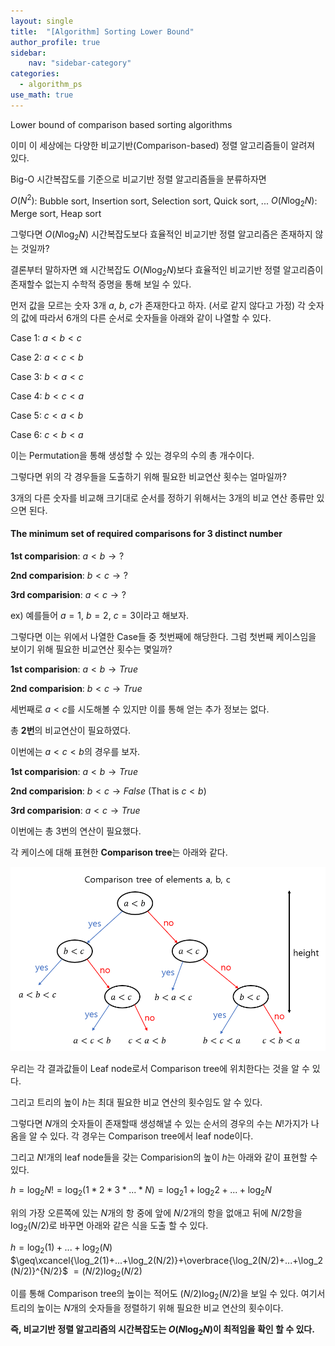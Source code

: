 ```yaml
---
layout: single
title:  "[Algorithm] Sorting Lower Bound"
author_profile: true
sidebar:
    nav: "sidebar-category"
categories:
  - algorithm_ps
use_math: true
---
```


Lower bound of comparison based sorting algorithms

이미 이 세상에는 다양한 비교기반(Comparison-based) 정렬 알고리즘들이 알려져 있다.

Big-O 시간복잡도를 기준으로 비교기반 정렬 알고리즘들을 분류하자면

$O(N^2)$: Bubble sort, Insertion sort, Selection sort, Quick sort, ...
$O(N\log_2N)$: Merge sort, Heap sort

그렇다면 $O(N\log_2N)$ 시간복잡도보다 효율적인 비교기반 정렬 알고리즘은 존재하지 않는 것일까?

결론부터 말하자면 왜 시간복잡도 $O(N\log_2N)$보다 효율적인 비교기반 정렬 알고리즘이 존재할수 없는지 수학적 증명을 통해 보일 수 있다.

먼저 값을 모르는 숫자 3개 $a$, $b$, $c$가 존재한다고 하자. (서로 같지 않다고 가정)
각 숫자의 값에 따라서 6개의 다른 순서로 숫자들을 아래와 같이 나열할 수 있다.

Case 1: $a < b < c$

Case 2: $a < c < b$

Case 3: $b < a < c$

Case 4: $b < c < a$

Case 5: $c < a < b$

Case 6: $c < b < a$

이는 Permutation을 통해 생성할 수 있는 경우의 수의 총 개수이다.

그렇다면 위의 각 경우들을 도출하기 위해 필요한 비교연산 횟수는 얼마일까?

3개의 다른 숫자를 비교해 크기대로 순서를 정하기 위해서는 3개의 비교 연산 종류만 있으면 된다. 

#### The minimum set of required comparisons for 3 distinct number

**1st comparision**: $a<b \rightarrow ?$

**2nd comparision**: $b<c \rightarrow ?$

**3rd comparision**: $a<c \rightarrow ?$ 

ex)
예를들어 $a=1$, $b=2$, $c=3$이라고 해보자.

그렇다면 이는 위에서 나열한 Case들 중 첫번째에 해당한다. 그럼 첫번째 케이스임을 보이기 위해 필요한 비교연산 횟수는 몇일까?

**1st comparision**: $a<b \rightarrow True$

**2nd comparision**: $b<c \rightarrow True$

세번째로 $a<c$를 시도해볼 수 있지만 이를 통해 얻는 추가 정보는 없다.

총 **2번**의 비교연산이 필요하였다.

이번에는 $a < c <b$의 경우를 보자.

**1st comparision**: $a<b \rightarrow True$

**2nd comparision**: $b<c \rightarrow False$ (That is $c<b$)

**3rd comparision**: $a<c \rightarrow True$ 

이번에는 총 3번의 연산이 필요했다.

각 케이스에 대해 표현한 **Comparison tree**는 아래와 같다.

![sorting lower bound img 1](/assets/image/algorithm_ps/sorting_lower_bound/sorting_lower_bound_img_1.png)

우리는 각 결과값들이 Leaf node로서 Comparison tree에 위치한다는 것을 알 수 있다. 

그리고 트리의 높이 $h$는 최대 필요한 비교 연산의 횟수임도 알 수 있다.

그렇다면 $N$개의 숫자들이 존재할때 생성해낼 수 있는 순서의 경우의 수는 $N!$가지가 나옴을 알 수 있다. 각 경우는 Comparison tree에서 leaf node이다.

그리고 $N!$개의 leaf node들을 갖는 Comparision의 높이 $h$는 아래와 같이 표현할 수 있다.

$h=\log_2{N!} = \log_2{(1*2*3*...*N)}=\log_2{1}+\log_2{2}+...+\log_2{N}$

위의 가장 오른쪽에 있는 $N$개의 항 중에 앞에 $N/2$개의 항을 없애고 뒤에 $N/2$항을 $\log_2(N/2)$로 바꾸면 아래와 같은 식을 도출 할 수 있다.


$h= \log_2(1)+...+\log_2(N)$
$\geq\xcancel{\log_2(1)+...+\log_2(N/2)}+\overbrace{\log_2(N/2)+...+\log_2(N/2)}^{N/2}$
$=(N/2)\log_{2}{(N/2)}$

이를 통해 Comparison tree의 높이는 적어도 $(N/2)\log_2(N/2)$을 보일 수 있다. 여기서 트리의 높이는 $N$개의 숫자들을 정렬하기 위해 필요한 비교 연산의 횟수이다.

**즉, 비교기반 정렬 알고리즘의 시간복잡도는 $O(N\log_2{N})$이 최적임을 확인 할 수 있다.**

